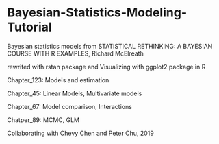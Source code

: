 # Bayesian-Statistics-Modeling-Tutorial
Bayesian statistics models from STATISTICAL RETHINKING:
A BAYESIAN COURSE WITH R EXAMPLES, Richard McElreath

rewrited with rstan package and Visualizing with ggplot2 package in R

Chapter_123: Models and estimation

Chapter_45: Linear Models, Multivariate models

Chapter_67: Model comparison, Interactions

Chatper_89: MCMC, GLM


Collaborating with Chevy Chen and Peter Chu, 2019